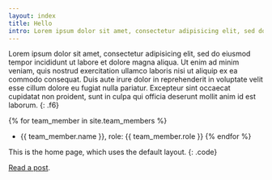 ```yaml
---
layout: index
title: Hello
intro: Lorem ipsum dolor sit amet, consectetur adipisicing elit, sed do eiusmod tempor incididunt ut labore et dolore magna aliqua.
---
```


Lorem ipsum dolor sit amet, consectetur adipisicing elit, sed do eiusmod tempor incididunt ut labore et dolore magna aliqua. Ut enim ad minim veniam, quis nostrud exercitation ullamco laboris nisi ut aliquip ex ea commodo consequat. Duis aute irure dolor in reprehenderit in voluptate velit esse cillum dolore eu fugiat nulla pariatur. Excepteur sint occaecat cupidatat non proident, sunt in culpa qui officia deserunt mollit anim id est laborum.
{: .f6}

{% for team_member in site.team_members %}
- {{ team_member.name }}, role: {{ team_member.role }}
{% endfor %}

This is the home page, which uses the default layout.
{: .code}

[Read a post](/2018/03/11/example-post/).
